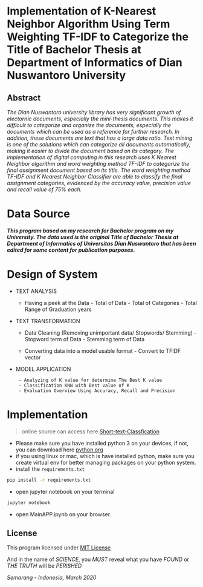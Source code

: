 # Implementation of K-Nearest Neighbor Algorithm Using Term Weighting TF-IDF to Categorize the Title of Bachelor Thesis at Department of Informatics of Dian Nuswantoro University

## Abstract
_The Dian Nuswantoro university library has very significant growth of electornic documents, especially the mini-thesis documents. This makes it difficult to categorize and organize the documents, especially the documents which can be used as a reference for further research.  In addition, these documents are text that has a large data ratio. Text mining is one of the solutions which can categorize all documents automatically, making it easier to divide the document based on its category. The implementation of digital computing in this research uses K Nearest Neighbor algorithm and word weighting method TF-IDF  to categorize the final assignment document based on its title. The word weighting method  TF-IDF and K Nearest Neighbor Classifier are able to classify the final assignment categories, evidenced by the accuracy value, precision value and recall value of 75% each._

# Data Source
**_This program based on my research for Bachelor program on my University. The data used is the original Title of Bachelor Thesis at Department of Informatics of Universitas Dian Nuswantoro that has been edited for some content for publication purposes._**

# Design of System
*  TEXT ANALYSIS

    * Having a peek at the Data
            - Total of Data
            - Total of Categories
            - Total Range of Graduation years

*  TEXT TRANSFORMATION

    * Data Cleaning (Removing unimportant data/ Stopwords/ Stemming)
            - Stopword term of Data
            - Stemming term of Data

    * Converting data into a model usable format
            - Convert to TFIDF vector

*  MODEL APPLICATION

        - Analyzing of K value for determine The Best K value
        - Classification KNN with Best value of K
        - Evaluation Overview Using Accuracy, Recall and Precision

# Implementation

> online source can access here [Short-text-Classfication](https://colab.research.google.com/github/ypraw/Short-Text-Classfication/blob/master/MainApp/MainAPP.ipynb)

- Please make sure you have installed python 3 on your devices, if not, you can download here [python.org](https://www.python.org/downloads/)
- if you using linux or mac, which is have installed python, make sure you create virtual env for better managing packages on your python system.
- install the `requirements.txt`
```bash
pip install -r requirements.txt
```
- open jupyter notebook on your terminal
```bash
jupyter notebook
```
- open MainAPP.ipynb on your browser.


## License
This program licensed under [MIT License](LICENSE.md)

And in the name of *SCIENCE*, you *MUST* reveal what you have *FOUND* or *THE TRUTH* will be *PERISHED*

_Semarang - Indonesia, March 2020_